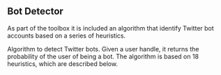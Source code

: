 ## Bot Detector

As part of the toolbox it is included an algorithm that identify Twitter bot accounts based on a series of heuristics.

Algorithm to detect Twitter bots. Given a user handle, it returns the probability of the user of being a bot. 
The algorithm is based on 18 heuristics, which are described below.
